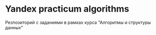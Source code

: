 # Yandex practicum algorithms
Резпозиторий с заданиями в рамках курса "Алгоритмы и структуры данных"